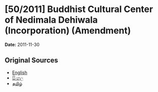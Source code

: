 # [50/2011] Buddhist Cultural Center of Nedimala Dehiwala (Incorporation) (Amendment)

**Date:** 2011-11-30

## Original Sources

- [English](https://documents.gov.lk/view/acts/2011/11/50-2011_E.pdf)
- [සිංහල](https://documents.gov.lk/view/acts/2011/11/50-2011_S.pdf)
- [தமிழ்](https://documents.gov.lk/view/acts/2011/11/50-2011_T.pdf)
